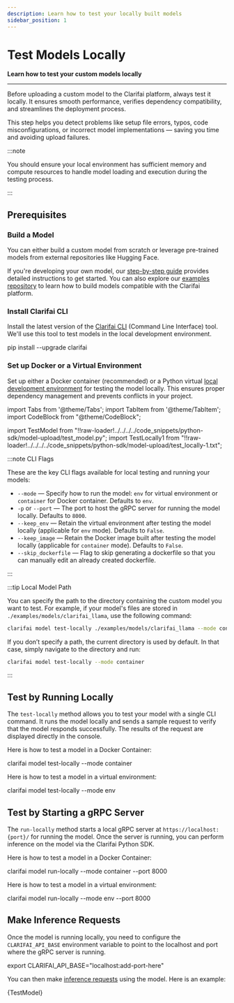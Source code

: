 ```yaml
---
description: Learn how to test your locally built models
sidebar_position: 1
---
```



# Test Models Locally

**Learn how to test your custom models locally**

<hr />

Before uploading a custom model to the Clarifai platform, always test it locally. It ensures smooth performance, verifies dependency compatibility, and streamlines the deployment process.

This step helps you detect problems like setup file errors, typos, code misconfigurations, or incorrect model implementations — saving you time and avoiding upload failures.

:::note

You should ensure your local environment has sufficient memory and compute resources to handle model loading and execution during the testing process.

:::

## Prerequisites

### Build a Model

You can either build a custom model from scratch or leverage pre-trained models from external repositories like Hugging Face. 

If you're developing your own model, our [step-by-step guide](https://docs.clarifai.com/compute/models/model-upload/) provides detailed instructions to get started. You can also explore our [examples repository](https://github.com/Clarifai/examples/tree/main/models/model_upload) to learn how to build models compatible with the Clarifai platform.

### Install Clarifai CLI

Install the latest version of the [Clarifai CLI](https://docs.clarifai.com/sdk/cli) (Command Line Interface) tool. We'll use this tool to test models in the local development environment. 

<Tabs>
<TabItem value="bash" label="Bash">
    <CodeBlock className="language-bash"> pip install --upgrade clarifai </CodeBlock>
</TabItem>
</Tabs>

### Set up Docker or a Virtual Environment

Set up either a Docker container (recommended) or a Python virtual [local development environment](https://docs.clarifai.com/compute/models/model-upload/#set-up-docker-or-a-virtual-environment) for testing the model locally. This ensures proper dependency management and prevents conflicts in your project.



import Tabs from '@theme/Tabs';
import TabItem from '@theme/TabItem';
import CodeBlock from "@theme/CodeBlock";

import TestModel from "!!raw-loader!../../../../code_snippets/python-sdk/model-upload/test_model.py";
import TestLocally1 from "!!raw-loader!../../../../code_snippets/python-sdk/model-upload/test_locally-1.txt";

:::note CLI Flags

These are the key CLI flags available for local testing and running your models:

   - `--mode` —  Specify how to run the model: `env` for virtual environment or `container` for Docker container. Defaults to `env`.
  - `-p` or `--port` —  The port to host the gRPC server for running the model locally. Defaults to `8000`.
  - `--keep_env` —  Retain the virtual environment after testing the model locally (applicable for `env` mode). Defaults to `False`.
  - `--keep_image` —  Retain the Docker image built after testing the model locally (applicable for `container` mode). Defaults to `False`.
  - `--skip_dockerfile` — Flag to skip generating a dockerfile so that you can manually edit an already created dockerfile.

:::

:::tip Local Model Path

You can specify the path to the directory containing the custom model you want to test. For example, if your model's files are stored in `./examples/models/clarifai_llama`, use the following command:  

```sh
clarifai model test-locally ./examples/models/clarifai_llama --mode container
```

If you don’t specify a path, the current directory is used by default. In that case, simply navigate to the directory and run:  

```sh
clarifai model test-locally --mode container
```

:::

## Test by Running Locally

The `test-locally` method allows you to test your model with a single CLI command. It runs the model locally and sends a sample request to verify that the model responds successfully. The results of the request are displayed directly in the console.

Here is how to test a model in a Docker Container:

<Tabs>
<TabItem value="bash" label="Bash">
    <CodeBlock className="language-bash"> clarifai model test-locally --mode container </CodeBlock>
</TabItem>
</Tabs>

Here is how to test a model in a virtual environment:

<Tabs>
<TabItem value="bash" label="Bash">
    <CodeBlock className="language-bash"> clarifai model test-locally --mode env </CodeBlock>
</TabItem>
</Tabs>

<!--
<details>
  <summary>Example</summary>

    <CodeBlock className="language-text">{TestLocally1}</CodeBlock>
</details>
-->

## Test by Starting a gRPC Server

The  `run-locally` method starts a local gRPC server at `https://localhost:{port}/` for running the model. Once the server is running, you can perform inference on the model via the Clarifai Python SDK.

Here is how to test a model in a Docker Container:

<Tabs>
<TabItem value="bash" label="Bash">
    <CodeBlock className="language-bash"> clarifai model run-locally --mode container --port 8000 </CodeBlock>
</TabItem>
</Tabs>

Here is how to test a model in a virtual environment:

<Tabs>
<TabItem value="bash" label="Bash">
    <CodeBlock className="language-bash"> clarifai model run-locally --mode env --port 8000  </CodeBlock>
</TabItem>
</Tabs>

## Make Inference Requests

Once the model is running locally, you need to configure the `CLARIFAI_API_BASE` environment variable to point to the localhost and port where the gRPC server is running.

<Tabs>
<TabItem value="bash" label="Bash">
    <CodeBlock className="language-bash"> export CLARIFAI_API_BASE="localhost:add-port-here" </CodeBlock>
</TabItem>
</Tabs>

You can then make [inference requests](https://docs.clarifai.com/compute/models/model-inference) using the model. Here is an example:

<Tabs>
<TabItem value="python" label="Python">
    <CodeBlock className="language-python">{TestModel}</CodeBlock>
</TabItem>
</Tabs>


